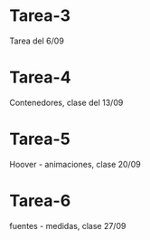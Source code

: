# Tarea-3
Tarea del 6/09
# Tarea-4
Contenedores, clase del 13/09
# Tarea-5
Hoover - animaciones, clase 20/09
# Tarea-6
fuentes - medidas, clase 27/09

